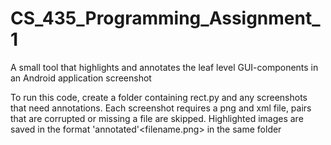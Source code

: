# CS_435_Programming_Assignment_1
 A small tool that highlights and annotates the leaf level GUI-components in an Android application screenshot
 
 To run this code, create a folder containing rect.py and any screenshots that need annotations. 
 Each screenshot requires a png and xml file, pairs that are corrupted or missing a file are skipped.
 Highlighted images are saved in the format 'annotated'<filename.png> in the same folder
